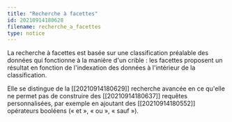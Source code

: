 ```yaml
---
title: "Recherche à facettes"
id: 20210914180628
filename: recherche_a_facettes
type: notice
---
```


La recherche à facettes est basée sur une classification préalable des données qui fonctionne à la manière d'un crible : les facettes proposent un résultat en fonction de l'indexation des données à l'intérieur de la classification.

Elle se distingue de la [[20210914180629]] recherche avancée en ce qu'elle ne permet pas de construire des [[20210914180637]] requêtes personnalisées, par exemple en ajoutant des [[20210914180552]] opérateurs booléens (« et », « ou », « sauf »).

